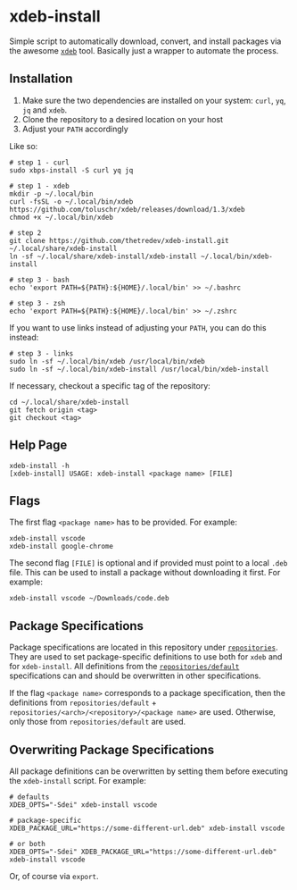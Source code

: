# xdeb-install

Simple script to automatically download, convert, and install packages via the awesome [`xdeb`](https://github.com/toluschr/xdeb) tool. Basically just a wrapper to automate the process.

## Installation

1. Make sure the two dependencies are installed on your system: `curl`, `yq`, `jq` and `xdeb`.
2. Clone the repository to a desired location on your host
3. Adjust your `PATH` accordingly

Like so:
```
# step 1 - curl
sudo xbps-install -S curl yq jq

# step 1 - xdeb
mkdir -p ~/.local/bin
curl -fsSL -o ~/.local/bin/xdeb https://github.com/toluschr/xdeb/releases/download/1.3/xdeb
chmod +x ~/.local/bin/xdeb

# step 2
git clone https://github.com/thetredev/xdeb-install.git ~/.local/share/xdeb-install
ln -sf ~/.local/share/xdeb-install/xdeb-install ~/.local/bin/xdeb-install

# step 3 - bash
echo 'export PATH=${PATH}:${HOME}/.local/bin' >> ~/.bashrc

# step 3 - zsh
echo 'export PATH=${PATH}:${HOME}/.local/bin' >> ~/.zshrc
```

If you want to use links instead of adjusting your `PATH`, you can do this instead:
```
# step 3 - links
sudo ln -sf ~/.local/bin/xdeb /usr/local/bin/xdeb
sudo ln -sf ~/.local/bin/xdeb-install /usr/local/bin/xdeb-install
```

If necessary, checkout a specific tag of the repository:
```
cd ~/.local/share/xdeb-install
git fetch origin <tag>
git checkout <tag>
```

## Help Page

```
xdeb-install -h
[xdeb-install] USAGE: xdeb-install <package name> [FILE]
```

## Flags

The first flag `<package name>` has to be provided. For example:
```
xdeb-install vscode
xdeb-install google-chrome
```

The second flag `[FILE]` is optional and if provided must point to a local `.deb` file. This can be used to install a package without downloading it first. For example:
```
xdeb-install vscode ~/Downloads/code.deb
```

## Package Specifications

Package specifications are located in this repository under [`repositories`](./repositories). They are used to set package-specific definitions to use both for `xdeb` and for `xdeb-install`. All definitions from the [`repositories/default`](./repositories/default) specifications can and should be overwritten in other specifications.

If the flag `<package name>` corresponds to a package specification, then the definitions from `repositories/default` + `repositories/<arch>/<repository>/<package name>` are used. Otherwise, only those from `repositories/default` are used.

## Overwriting Package Specifications

All package definitions can be overwritten by setting them before executing the `xdeb-install` script. For example:
```
# defaults
XDEB_OPTS="-Sdei" xdeb-install vscode

# package-specific
XDEB_PACKAGE_URL="https://some-different-url.deb" xdeb-install vscode

# or both
XDEB_OPTS="-Sdei" XDEB_PACKAGE_URL="https://some-different-url.deb" xdeb-install vscode
```
Or, of course via `export`.
